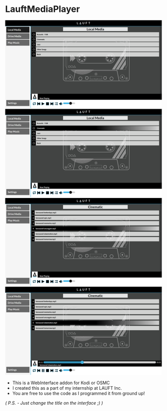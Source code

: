 # LauftMediaPlayer
![Screenshot_1](https://github.com/Jake9811/KodiMediaPlayer-WebInterface-addon/blob/master/SS_1.png)
![Screenshot_1](https://github.com/Jake9811/KodiMediaPlayer-WebInterface-addon/blob/master/SS_2.png)
![Screenshot_1](https://github.com/Jake9811/KodiMediaPlayer-WebInterface-addon/blob/master/SS_3.png)
![Screenshot_1](https://github.com/Jake9811/KodiMediaPlayer-WebInterface-addon/blob/master/SS_4.png)
* This is a WebInterface addon for Kodi or OSMC 
* I created this as a part of my internship at LAUFT Inc.
* You are free to use the code as I programmed it from ground up!

*( P.S. - Just change the title on the interface ;) )*
